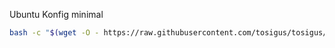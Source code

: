 Ubuntu Konfig minimal

```sh
bash -c "$(wget -O - https://raw.githubusercontent.com/tosigus/tosigus/main/bash_ubuntu.sh)"
```

